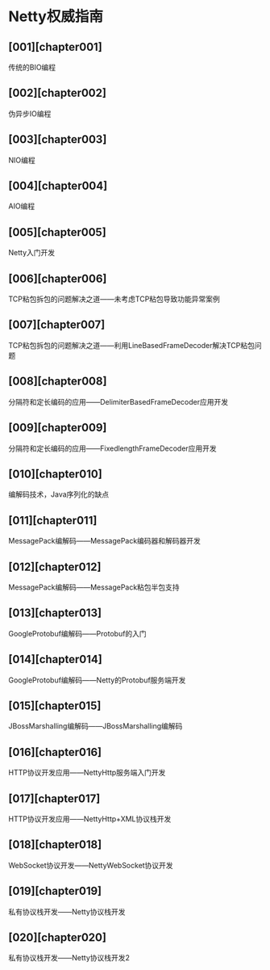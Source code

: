# Netty权威指南
## [001][chapter001]
传统的BIO编程
## [002][chapter002]
伪异步IO编程
## [003][chapter003]
NIO编程
## [004][chapter004]
AIO编程
## [005][chapter005]
Netty入门开发
## [006][chapter006]
TCP粘包拆包的问题解决之道——未考虑TCP粘包导致功能异常案例
## [007][chapter007]
TCP粘包拆包的问题解决之道——利用LineBasedFrameDecoder解决TCP粘包问题
## [008][chapter008]
分隔符和定长编码的应用——DelimiterBasedFrameDecoder应用开发
## [009][chapter009]
分隔符和定长编码的应用——FixedlengthFrameDecoder应用开发
## [010][chapter010]
编解码技术，Java序列化的缺点
## [011][chapter011]
MessagePack编解码——MessagePack编码器和解码器开发
## [012][chapter012]
MessagePack编解码——MessagePack粘包半包支持
## [013][chapter013]
GoogleProtobuf编解码——Protobuf的入门
## [014][chapter014]
GoogleProtobuf编解码——Netty的Protobuf服务端开发
## [015][chapter015]
JBossMarshalling编解码——JBossMarshalling编解码
## [016][chapter016]
HTTP协议开发应用——NettyHttp服务端入门开发
## [017][chapter017]
HTTP协议开发应用——NettyHttp+XML协议栈开发
## [018][chapter018]
WebSocket协议开发——NettyWebSocket协议开发
## [019][chapter019]
私有协议栈开发——Netty协议栈开发
## [020][chapter020]
私有协议栈开发——Netty协议栈开发2